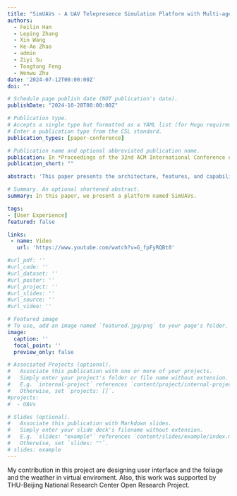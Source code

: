 ```yaml
---
title: "SimUAVs - A UAV Telepresence Simulation Platform with Multi-agent Sensing and Dynamic Environment"
authors:
  - Feilin Han
  - Leping Zhang
  - Xin Wang
  - Ke-Ao Zhao
  - admin
  - Ziyi Su
  - Tongtong Feng
  - Wenwu Zhu
date: '2024-07-12T00:00:00Z'
doi: ""

# Schedule page publish date (NOT publication's date).
publishDate: "2024-10-28T00:00:00Z"

# Publication type.
# Accepts a single type but formatted as a YAML list (for Hugo requirements).
# Enter a publication type from the CSL standard.
publication_types: [paper-conference]

# Publication name and optional abbreviated publication name.
publication: In *Proceedings of the 32nd ACM International Conference on Multimedia* Technical Demostrations Session
publication_short: ""

abstract: 'This paper presents the architecture, features, and capabilities of SimUAVs. Leveraging Unreal Engine (UE), AirSim APIs, and ROS (Robot Operating System), our platform enables realistic simulations, mirroring real-world conditions and facilitating research in UAV technology.'

# Summary. An optional shortened abstract.
summary: In this paper, we present a platform named SimUAVs.

tags: 
- [User Experience]
featured: false

links:
 - name: Video
   url: 'https://www.youtube.com/watch?v=G_fpFyRQBt0'

#url_pdf: ''
#url_code: ''
#url_dataset: ''
#url_poster: ''
#url_project: ''
#url_slides: ''
#url_source: ''
#url_video: ''

# Featured image
# To use, add an image named `featured.jpg/png` to your page's folder.
image:
  caption: ''
  focal_point: ''
  preview_only: false

# Associated Projects (optional).
#   Associate this publication with one or more of your projects.
#   Simply enter your project's folder or file name without extension.
#   E.g. `internal-project` references `content/project/internal-project/index.md`.
#   Otherwise, set `projects: []`.
#projects:
#  - UAVs

# Slides (optional).
#   Associate this publication with Markdown slides.
#   Simply enter your slide deck's filename without extension.
#   E.g. `slides: "example"` references `content/slides/example/index.md`.
#   Otherwise, set `slides: ""`.
# slides: example
---
```

My contribution in this project are designing user interface and the foliage and the weather in virtual enviroment. Also, this work was supported by THU-Beijing National Research Center Open Research Project.
